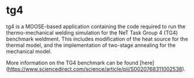 tg4
=====

tg4 is a MOOSE-based application containing the code required to run the thermo-mechanical welding simulation for the NeT Task Group 4 (TG4) benchmark weldment. This includes modification of the heat source for the thermal model, and the implementation of two-stage annealing for the mechanical model.

More information on the TG4 benchmark can be found [here] (https://www.sciencedirect.com/science/article/pii/S0020768311002538).
